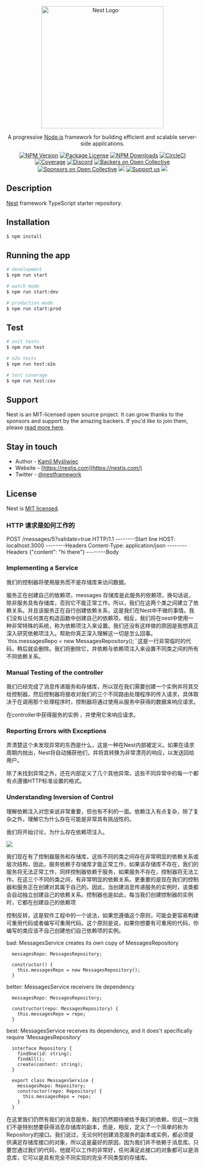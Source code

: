 <p align="center">
  <a href="http://nestjs.com/" target="blank"><img src="https://nestjs.com/img/logo_text.svg" width="320" alt="Nest Logo" /></a>
</p>

[circleci-image]: https://img.shields.io/circleci/build/github/nestjs/nest/master?token=abc123def456
[circleci-url]: https://circleci.com/gh/nestjs/nest

  <p align="center">A progressive <a href="http://nodejs.org" target="_blank">Node.js</a> framework for building efficient and scalable server-side applications.</p>
    <p align="center">
<a href="https://www.npmjs.com/~nestjscore" target="_blank"><img src="https://img.shields.io/npm/v/@nestjs/core.svg" alt="NPM Version" /></a>
<a href="https://www.npmjs.com/~nestjscore" target="_blank"><img src="https://img.shields.io/npm/l/@nestjs/core.svg" alt="Package License" /></a>
<a href="https://www.npmjs.com/~nestjscore" target="_blank"><img src="https://img.shields.io/npm/dm/@nestjs/common.svg" alt="NPM Downloads" /></a>
<a href="https://circleci.com/gh/nestjs/nest" target="_blank"><img src="https://img.shields.io/circleci/build/github/nestjs/nest/master" alt="CircleCI" /></a>
<a href="https://coveralls.io/github/nestjs/nest?branch=master" target="_blank"><img src="https://coveralls.io/repos/github/nestjs/nest/badge.svg?branch=master#9" alt="Coverage" /></a>
<a href="https://discord.gg/G7Qnnhy" target="_blank"><img src="https://img.shields.io/badge/discord-online-brightgreen.svg" alt="Discord"/></a>
<a href="https://opencollective.com/nest#backer" target="_blank"><img src="https://opencollective.com/nest/backers/badge.svg" alt="Backers on Open Collective" /></a>
<a href="https://opencollective.com/nest#sponsor" target="_blank"><img src="https://opencollective.com/nest/sponsors/badge.svg" alt="Sponsors on Open Collective" /></a>
  <a href="https://paypal.me/kamilmysliwiec" target="_blank"><img src="https://img.shields.io/badge/Donate-PayPal-ff3f59.svg"/></a>
    <a href="https://opencollective.com/nest#sponsor"  target="_blank"><img src="https://img.shields.io/badge/Support%20us-Open%20Collective-41B883.svg" alt="Support us"></a>
  <a href="https://twitter.com/nestframework" target="_blank"><img src="https://img.shields.io/twitter/follow/nestframework.svg?style=social&label=Follow"></a>
</p>
  <!--[![Backers on Open Collective](https://opencollective.com/nest/backers/badge.svg)](https://opencollective.com/nest#backer)
  [![Sponsors on Open Collective](https://opencollective.com/nest/sponsors/badge.svg)](https://opencollective.com/nest#sponsor)-->

## Description

[Nest](https://github.com/nestjs/nest) framework TypeScript starter repository.

## Installation

```bash
$ npm install
```

## Running the app

```bash
# development
$ npm run start

# watch mode
$ npm run start:dev

# production mode
$ npm run start:prod
```

## Test

```bash
# unit tests
$ npm run test

# e2e tests
$ npm run test:e2e

# test coverage
$ npm run test:cov
```

## Support

Nest is an MIT-licensed open source project. It can grow thanks to the sponsors and support by the amazing backers. If you'd like to join them, please [read more here](https://docs.nestjs.com/support).

## Stay in touch

- Author - [Kamil Myśliwiec](https://kamilmysliwiec.com)
- Website - [https://nestjs.com](https://nestjs.com/)
- Twitter - [@nestframework](https://twitter.com/nestframework)

## License

Nest is [MIT licensed](LICENSE).


### HTTP 请求是如何工作的

POST /messages/5?validate=true HTTP/1.1  --------Start line
HOST: localhost:3000                     --------Headers
Content-Type: application/json           --------Headers
{"content": "hi there"}                  --------Body

### Implementing a Service

我们的控制器将使用服务而不是存储库来访问数据。

服务正在创建自己的依赖项，messages 存储库是此服务的依赖项，换句话说，除非服务具有存储库，否则它不能正常工作。所以，我们在这两个类之间建立了依赖关系。并且该服务正在自行创建依赖关系，这是我们在Nest中不做的事情。我们没有让任何类在构造函数中创建自己的依赖项，相反，我们将在nest中使用一种非常特殊的系统，称为依赖项注入来设置。我们还没有这样做的原因是我想真正深入研究依赖项注入。帮助你真正深入理解这一切是怎么回事。`this.messagesRepo = new MessagesRepository();``这是一行非常临时的代码，稍后就会删除。我们将删除它，并依赖与依赖项注入来设置不同类之间的所有不同依赖关系。

### Manual Testing of the controller
我们已经完成了消息传递服务和存储库，所以现在我们需要创建一个实例并将其交给控制器，然后控制器将接收对我们的三个不同路由处理程序的传入请求，具体取决于在调用那个处理程序时，控制器将通过使用从服务中获得的数据来响应请求。

在controller中获得服务的实例 ，并使用它来响应请求。

### Reporting Errors with Exceptions

弄清楚这个未发现异常的东西是什么，这是一种在Nest内部被定义。如果在请求周期内抛出，Nest将自动捕获他们，并将其转换为非常漂亮的响应，以发送回给用户。

除了未找到异常之外，还在内部定义了几个其他异常。这些不同异常中的每一个都有点遵循HTTP标准设置的格式。

### Understanding Inversion of Control

理解依赖注入对您来说非常重要，但也有不利的一面。依赖注入有点复杂，除了复杂之外，理解它为什么存在可能是非常具有挑战性的。

我们将开始讨论，为什么存在依赖项注入。

![]("src/assets/images/1.png")

我们现在有了控制器服务和存储库，这些不同的类之间存在非常明显的依赖关系或层次结构，因此，服务依赖于存储库才能正常工作，如果该存储库不存在，我们的服务将无法正常工作，同样控制器依赖于服务，如果服务不存在，控制器将无法工作。在这三个不同的类之间，有非常明显的依赖关系。更重要的是现在我们的控制器和服务正在创建对其属于自己的。因此，当创建消息传递服务的实例时，该类都会自动独立创建自己的依赖关系。控制器也是如此，每当我们创建控制器的实例时，它都在创建自己的依赖项

控制反转，这是软件工程中的一个说法，如果您遵循这个原则，可能会更容易构建可重用代码或者编写可重用代码。这个原则是说，如果你想要有可重用的代码，你编写的类应该不自己创建他们自己依赖项的实例。

bad: MessagesService creates its own copy of MessagesRepository

```
  messagesRepo: MessagesRepository;

  constructor() {
    this.messagesRepo = new MessagesRepository();
  }
```
better: MessagesService receivers ite dependency

```
  messagesRepo: MessagesRepository;

  constructor(repo: MessagesRepository) {
    this.messagesRepo = repo;
  }
```

best: MessagesService receives its dependency, and it does't specifically require 'MessagesRepository'

```
  interface Repository {
    findOne(id: string);
    findAll();
    create(content: string);
  }

  export class MessagesService {
    messagesRepo: Repository;
    constructor(repo: Repository) {
      this.messagesRepo = repo;
    }
  }
```
在这里我们仍然有我们的消息服务，我们仍然期待被给予我们的依赖，但这一次我们不是特别想要获得消息存储库的副本，而是，相反，定义了一个简单的称为Repository的接口。我们说过，无论何时创建消息服务的副本或实例，都必须提供满足存储库接口的对象，所以这是最好的原因，因为我们并不依赖于消息库。只要您通过我们的代码，他就可以工作的非常好，任何满足此接口的对象都可以是消息库，它可以是具有完全不同实现的完全不同类型的存储库。